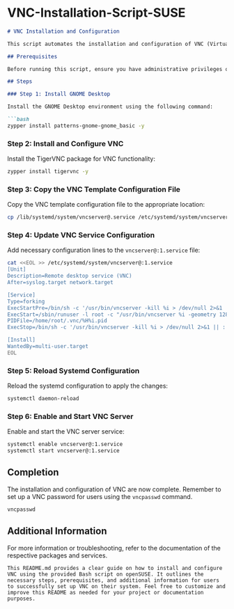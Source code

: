# VNC-Installation-Script-SUSE

```markdown
# VNC Installation and Configuration

This script automates the installation and configuration of VNC (Virtual Network Computing) on a GNOME Desktop environment in openSUSE using a Bash shell script.

## Prerequisites

Before running this script, ensure you have administrative privileges on the system.

## Steps

### Step 1: Install GNOME Desktop

Install the GNOME Desktop environment using the following command:

```bash
zypper install patterns-gnome-gnome_basic -y
```

### Step 2: Install and Configure VNC

Install the TigerVNC package for VNC functionality:

```bash
zypper install tigervnc -y
```

### Step 3: Copy the VNC Template Configuration File

Copy the VNC template configuration file to the appropriate location:

```bash
cp /lib/systemd/system/vncserver@.service /etc/systemd/system/vncserver@:1.service
```

### Step 4: Update VNC Service Configuration

Add necessary configuration lines to the `vncserver@:1.service` file:

```bash
cat <<EOL >> /etc/systemd/system/vncserver@:1.service
[Unit]
Description=Remote desktop service (VNC)
After=syslog.target network.target

[Service]
Type=forking
ExecStartPre=/bin/sh -c '/usr/bin/vncserver -kill %i > /dev/null 2>&1 || :'
ExecStart=/sbin/runuser -l root -c "/usr/bin/vncserver %i -geometry 1280x1024"
PIDFile=/home/root/.vnc/%H%i.pid
ExecStop=/bin/sh -c '/usr/bin/vncserver -kill %i > /dev/null 2>&1 || :'

[Install]
WantedBy=multi-user.target
EOL
```

### Step 5: Reload Systemd Configuration

Reload the systemd configuration to apply the changes:

```bash
systemctl daemon-reload
```

### Step 6: Enable and Start VNC Server

Enable and start the VNC server service:

```bash
systemctl enable vncserver@:1.service
systemctl start vncserver@:1.service
```

## Completion

The installation and configuration of VNC are now complete. Remember to set up a VNC password for users using the `vncpasswd` command.

```bash
vncpasswd
```

## Additional Information

For more information or troubleshooting, refer to the documentation of the respective packages and services.
```
This README.md provides a clear guide on how to install and configure VNC using the provided Bash script on openSUSE. It outlines the necessary steps, prerequisites, and additional information for users to successfully set up VNC on their system. Feel free to customize and improve this README as needed for your project or documentation purposes.
